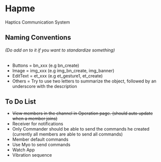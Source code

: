 # Hapme
Haptics Communication System

## Naming Conventions
###### (Do add on to it if you want to standardize something)
* Buttons = bn_xxx (e.g bn_create)
* Image = img_xxx (e.g img_bn_create, img_banner)
* EditText = et_xxx (e.g et_gesture1, et_create)
* Others = Try to use two letters to summarize the object, followed by an underscore with the description

## To Do List
* ~~View members in the channel in Operation page. (should auto update when a member joins)~~
* Receiver for notifications
* Only Commander should be able to send the commands he created (currently all members are able to send all commands)
* Member default commands
* Use Myo to send commands
* Watch App
* Vibration sequence